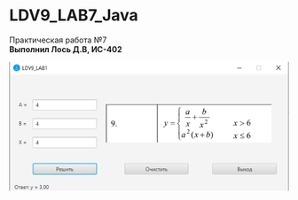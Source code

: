 # LDV9_LAB7_Java
Практическая работа №7 <br />
**Выполнил Лось Д.В, ИС-402**

![Screenshot](screenshot.png)
